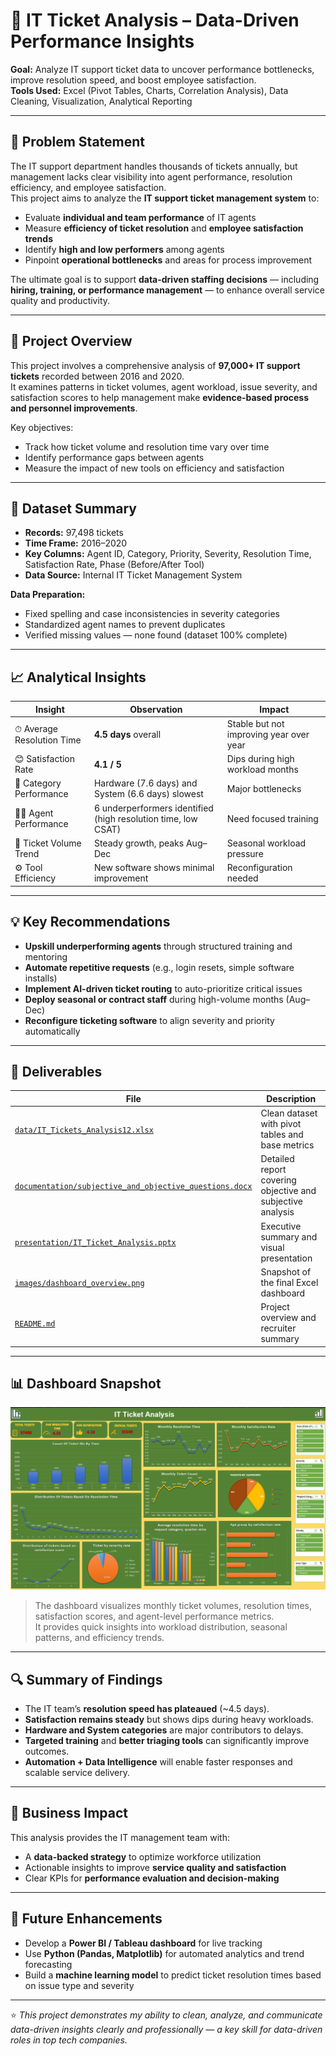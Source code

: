 # 💼 IT Ticket Analysis – Data-Driven Performance Insights


**Goal:** Analyze IT support ticket data to uncover performance bottlenecks, improve resolution speed, and boost employee satisfaction.  
**Tools Used:** Excel (Pivot Tables, Charts, Correlation Analysis), Data Cleaning, Visualization, Analytical Reporting  

---

## 🧩 Problem Statement
The IT support department handles thousands of tickets annually, but management lacks clear visibility into agent performance, resolution efficiency, and employee satisfaction.  
This project aims to analyze the **IT support ticket management system** to:
- Evaluate **individual and team performance** of IT agents  
- Measure **efficiency of ticket resolution** and **employee satisfaction trends**  
- Identify **high and low performers** among agents  
- Pinpoint **operational bottlenecks** and areas for process improvement  

The ultimate goal is to support **data-driven staffing decisions** — including **hiring, training, or performance management** — to enhance overall service quality and productivity.

---

## 📘 Project Overview
This project involves a comprehensive analysis of **97,000+ IT support tickets** recorded between 2016 and 2020.  
It examines patterns in ticket volumes, agent workload, issue severity, and satisfaction scores to help management make **evidence-based process and personnel improvements**.

Key objectives:
- Track how ticket volume and resolution time vary over time  
- Identify performance gaps between agents  
- Measure the impact of new tools on efficiency and satisfaction  

---

## 🧾 Dataset Summary
- **Records:** 97,498 tickets  
- **Time Frame:** 2016–2020  
- **Key Columns:** Agent ID, Category, Priority, Severity, Resolution Time, Satisfaction Rate, Phase (Before/After Tool)  
- **Data Source:** Internal IT Ticket Management System  

**Data Preparation:**
- Fixed spelling and case inconsistencies in severity categories  
- Standardized agent names to prevent duplicates  
- Verified missing values — none found (dataset 100% complete)  

---

## 📈 Analytical Insights
| Insight | Observation | Impact |
|----------|--------------|---------|
| ⏱ Average Resolution Time | **4.5 days** overall | Stable but not improving year over year |
| 😊 Satisfaction Rate | **4.1 / 5** | Dips during high workload months |
| 🧰 Category Performance | Hardware (7.6 days) and System (6.6 days) slowest | Major bottlenecks |
| 👨‍💻 Agent Performance | 6 underperformers identified (high resolution time, low CSAT) | Need focused training |
| 📆 Ticket Volume Trend | Steady growth, peaks Aug–Dec | Seasonal workload pressure |
| ⚙️ Tool Efficiency | New software shows minimal improvement | Reconfiguration needed |

---

## 💡 Key Recommendations
- **Upskill underperforming agents** through structured training and mentoring  
- **Automate repetitive requests** (e.g., login resets, simple software installs)  
- **Implement AI-driven ticket routing** to auto-prioritize critical issues  
- **Deploy seasonal or contract staff** during high-volume months (Aug–Dec)  
- **Reconfigure ticketing software** to align severity and priority automatically  

---

## 📁 Deliverables

| File | Description |
|------|--------------|
| <a href="https://github.com/Rohith0789/IT-Ticket-Analysis/blob/main/IT_Ticket_Analysis_Project/Data/IT%20Tickets%20Analysis12.xlsx">`data/IT_Tickets_Analysis12.xlsx` | Clean dataset with pivot tables and base metrics |
| <a href="https://github.com/Rohith0789/IT-Ticket-Analysis/blob/main/IT_Ticket_Analysis_Project/Documentation/subjective%20and%20objective%20question.docx">`documentation/subjective_and_objective_questions.docx` | Detailed report covering objective and subjective analysis |
| <a href="https://github.com/Rohith0789/IT-Ticket-Analysis/blob/main/IT_Ticket_Analysis_Project/Presentation/IT_Ticket_Analysis.pptx">`presentation/IT_Ticket_Analysis.pptx` | Executive summary and visual presentation |
| <a href="https://github.com/Rohith0789/IT-Ticket-Analysis/blob/main/IT_Ticket_Analysis_Project/images/Dashboard_overview.png">`images/dashboard_overview.png` | Snapshot of the final Excel dashboard |
| <a href="https://github.com/Rohith0789/IT-Ticket-Analysis/blob/main/README.md">`README.md` | Project overview and recruiter summary |

---

## 📊 Dashboard Snapshot
![Dashboard Overview](https://github.com/Rohith0789/IT-Ticket-Analysis/blob/main/IT_Ticket_Analysis_Project/images/Dashboard_overview.png)

> The dashboard visualizes monthly ticket volumes, resolution times, satisfaction scores, and agent-level performance metrics.  
> It provides quick insights into workload distribution, seasonal patterns, and efficiency trends.

---

## 🔍 Summary of Findings
- The IT team’s **resolution speed has plateaued** (~4.5 days).  
- **Satisfaction remains steady** but shows dips during heavy workloads.  
- **Hardware and System categories** are major contributors to delays.  
- **Targeted training** and **better triaging tools** can significantly improve outcomes.  
- **Automation + Data Intelligence** will enable faster responses and scalable service delivery.

---

## 🚀 Business Impact
This analysis provides the IT management team with:
- A **data-backed strategy** to optimize workforce utilization  
- Actionable insights to improve **service quality and satisfaction**  
- Clear KPIs for **performance evaluation and decision-making**  

---

## 🧭 Future Enhancements
- Develop a **Power BI / Tableau dashboard** for live tracking  
- Use **Python (Pandas, Matplotlib)** for automated analytics and trend forecasting  
- Build a **machine learning model** to predict ticket resolution times based on issue type and severity  

---


⭐ *This project demonstrates my ability to clean, analyze, and communicate data-driven insights clearly and professionally — a key skill for data-driven roles in top tech companies.*

